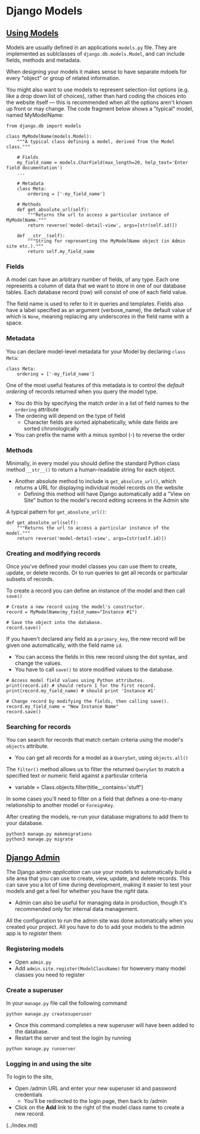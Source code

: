 # Django Models

## [Using Models](https://developer.mozilla.org/en-US/docs/Learn/Server-side/Django/Models)
Models are usually defined in an applications `models.py` file. They are implemented as sublclasses of `django.db.models.Model`, and can include fields, methods and metadata. 

When designing your models it makes sense to have separate mdoels for every "object" or group of related information.

You might also want to use models to represent selection-list options (e.g. like a drop down list of choices), rather than hard coding the choices into the website itself — this is recommended when all the options aren't known up front or may change.
The code fragment below shows a "typical" model, named MyModelName:
```
from django.db import models

class MyModelName(models.Model):
    """A typical class defining a model, derived from the Model class."""

    # Fields
    my_field_name = models.CharField(max_length=20, help_text='Enter field documentation')
    ...

    # Metadata
    class Meta:
        ordering = ['-my_field_name']

    # Methods
    def get_absolute_url(self):
        """Returns the url to access a particular instance of MyModelName."""
        return reverse('model-detail-view', args=[str(self.id)])

    def __str__(self):
        """String for representing the MyModelName object (in Admin site etc.)."""
        return self.my_field_name
```

### Fields
A model can have an arbitrary number of fields, of any type. Each one represents a column of data that we want to store in one of our database tables. Each database record (row) will consist of one of each field value.

The field name is used to refer to it in queries and templates. Fields also have a label specified as an argument (verbose_name), the default value of which is `None`, meaning replacing any underscores in the field name with a space.

### Metadata
You can declare model-level metadata for your Model by declaring `class Meta`:
```
class Meta:
    ordering = ['-my_field_name']
```
One of the most useful features of this metadata is to control the _default ordering_ of records returned when you query the model type. 
- You do this by specifying the match order in a list of field names to the `ordering` attribute
- The ordering will depend on the type of field
  - Character fields are sorted alphabetically, while date fields are sorted chronologically
- You can prefix the name with a minus symbol (-) to reverse the order

### Methods
Minimally, in every model you should define the standard Python class method `__str__()` to return a human-readable string for each object. 
- Another absolute method to include is `get_absolute_url()`, which returns a URL for displaying individual model records on the website
  - Defining this method will have Django automatically add a "View on Site" button to the model's record editing screens in the Admin site

A typical pattern for `get_absolute_url()`:
```
def get_absolute_url(self):
    """Returns the url to access a particular instance of the model."""
    return reverse('model-detail-view', args=[str(self.id)])
```

### Creating and modifying records
Once you've defined your model classes you can use them to create, update, or delete records. Or to run queries to get all records or particular subsets of records.

To create a record you can define an instance of the model and then call `save()`
```
# Create a new record using the model's constructor.
record = MyModelName(my_field_name="Instance #1")

# Save the object into the database.
record.save()
```
If you haven't declared any field as a `primary_key`, the new record will be given one automatically, with the field name `id`.
- You can access the fields in this new record uisng the dot syntax, and change the values. 
- You have to call `save()` to store modified values to the database.
```
# Access model field values using Python attributes.
print(record.id) # should return 1 for the first record.
print(record.my_field_name) # should print 'Instance #1'

# Change record by modifying the fields, then calling save().
record.my_field_name = "New Instance Name"
record.save()
```

### Searching for records
You can search for records that match certain criteria using the model's `objects` attribute.
- You can get all records for a model as a `QuerySet`, using `objects.all()`

The `filter()` method allows us to filter the returned `QuerySet` to match a specified text or numeric field against a particular criteria
- variable = Class.objects.filter(title__contains='stuff')

In some cases you'll need to filter on a field that defines a one-to-many relationship to another model or `ForeignKey`. 

After creating the models, re-run your database migrations to add them to your database.
```
python3 manage.py makemigrations
python3 manage.py migrate
```

## [Django Admin](https://developer.mozilla.org/en-US/docs/Learn/Server-side/Django/Admin_site)
The Django admin _application_ can use your models to automatically build a site area that you can use to create, view, update, and delete records. This can save you a lot of time during development, making it easier to test your models and get a feel for whether you have the _right_ data. 
- Admin can also be useful for managing data in production, though it's recommended only for internal data management.

All the configuration to run the admin site was done automatically when you created your project. All you have to do to add your models to the admin app is to _register_ them

### Registering models
- Open `admin.py`
- Add `admin.site.register(ModelClassName)` for howevery many model classes you need to register

### Create a superuser
In your `manage.py` file call the following command
```
python manage.py createsuperuser
```
- Once this command completes a new superuser will have been added to the database. 
- Restart the server and test the login by running
```
python manage.py runserver
```

### Logging in and using the site
To login to the site,
- Open /admin URL and enter your new superuser id and password credentials
  - You'll be redirected to the login page, then back to /admin
- Click on the **Add** link to the right of the model class name to create a new record. 


 (../index.md)
